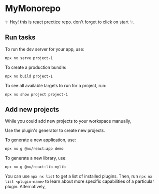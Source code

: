 # MyMonorepo

✨ Hey! this is react prectice repo. don't forget to click on start ✨.

## Run tasks

To run the dev server for your app, use:

```sh
npx nx serve project-1
```

To create a production bundle:

```sh
npx nx build project-1
```

To see all available targets to run for a project, run:

```sh
npx nx show project project-1
```

## Add new projects

While you could add new projects to your workspace manually,

Use the plugin's generator to create new projects.

To generate a new application, use:

```sh
npx nx g @nx/react:app demo
```

To generate a new library, use:

```sh
npx nx g @nx/react:lib mylib
```

You can use `npx nx list` to get a list of installed plugins. Then, run `npx nx list <plugin-name>` to learn about more specific capabilities of a particular plugin. Alternatively,
